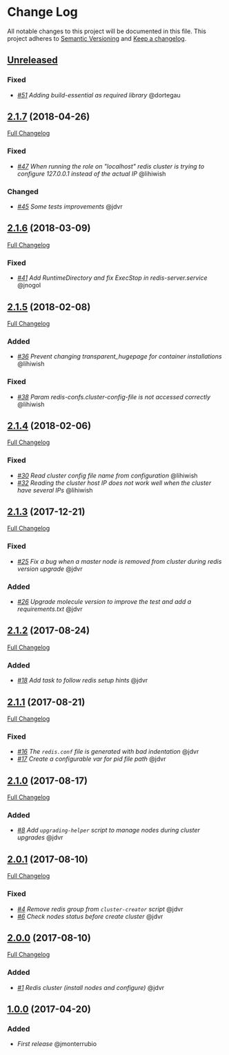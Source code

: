 # Change Log
All notable changes to this project will be documented in this file.
This project adheres to [Semantic Versioning](http://semver.org/) and [Keep a changelog](https://github.com/olivierlacan/keep-a-changelog).

## [Unreleased](https://github.com/idealista/redis-role/tree/develop)

### Fixed
- *[#51](https://github.com/idealista/redis-role/issues/51) Adding build-essential as required library* @dortegau

## [2.1.7](https://github.com/idealista/redis-role/tree/2.1.7) (2018-04-26)
[Full Changelog](https://github.com/idealista/redis-role/compare/2.1.6...2.1.7)
### Fixed
- *[#47](https://github.com/idealista/redis-role/issues/47) When running the role on "localhost" redis cluster is trying to configure 127.0.0.1 instead of the actual IP* @lihiwish

### Changed
- *[#45](https://github.com/idealista/redis-role/pull/45) Some tests improvements* @jdvr

## [2.1.6](https://github.com/idealista/redis-role/tree/2.1.6) (2018-03-09)
[Full Changelog](https://github.com/idealista/redis-role/compare/2.1.5...2.1.6)
### Fixed
- *[#41](https://github.com/idealista/redis-role/issues/41) Add RuntimeDirectory and fix ExecStop in redis-server.service* @jnogol

## [2.1.5](https://github.com/idealista/redis-role/tree/2.1.5) (2018-02-08)
[Full Changelog](https://github.com/idealista/redis-role/compare/2.1.4...2.1.5)

### Added
- *[#36](https://github.com/idealista/redis-role/issues/36) Prevent changing transparent_hugepage for container installations* @lihiwish

### Fixed
- *[#38](https://github.com/idealista/redis-role/issues/38) Param redis-confs.cluster-config-file is not accessed correctly* @lihiwish

## [2.1.4](https://github.com/idealista/redis-role/tree/2.1.4) (2018-02-06)
[Full Changelog](https://github.com/idealista/redis-role/compare/2.1.3...2.1.4)

### Fixed
- *[#30](https://github.com/idealista/redis-role/issues/30) Read cluster config file name from configuration* @lihiwish
- *[#32](https://github.com/idealista/redis-role/issues/32) Reading the cluster host IP does not work well when the cluster have several IPs* @lihiwish

## [2.1.3](https://github.com/idealista/redis-role/tree/2.1.3) (2017-12-21)
[Full Changelog](https://github.com/idealista/redis-role/compare/2.1.2...2.1.3)

### Fixed
- *[#25](https://github.com/idealista/redis-role/issues/25) Fix a bug when a master node is removed from cluster during redis version upgrade* @jdvr

### Added
- *[#26](https://github.com/idealista/redis-role/issues/26) Upgrade molecule version to improve the test and add a requirements.txt* @jdvr

## [2.1.2](https://github.com/idealista/redis-role/tree/2.1.2) (2017-08-24)
[Full Changelog](https://github.com/idealista/redis-role/compare/2.1.1...2.1.2)

### Added
- *[#18](https://github.com/idealista/redis-role/issues/18) Add task to follow redis setup hints* @jdvr

## [2.1.1](https://github.com/idealista/redis-role/tree/2.1.1) (2017-08-21)
[Full Changelog](https://github.com/idealista/redis-role/compare/2.1.0...2.1.1)

### Fixed
- *[#16](https://github.com/idealista/redis-role/issues/16) The `redis.conf` file is generated with bad indentation* @jdvr
- *[#17](https://github.com/idealista/redis-role/issues/17) Create a configurable var for pid file path* @jdvr

## [2.1.0](https://github.com/idealista/redis-role/tree/2.1.0) (2017-08-17)
[Full Changelog](https://github.com/idealista/redis-role/compare/2.0.1...2.1.0)

### Added
- *[#8](https://github.com/idealista/redis-role/issues/8) Add `upgrading-helper` script to manage nodes during cluster upgrades* @jdvr

## [2.0.1](https://github.com/idealista/redis-role/tree/2.0.0) (2017-08-10)
[Full Changelog](https://github.com/idealista/redis-role/compare/2.0.0...2.0.1)

### Fixed
- *[#4](https://github.com/idealista/redis-role/issues/4) Remove redis group from `cluster-creator` script* @jdvr
- *[#6](https://github.com/idealista/redis-role/issues/6) Check nodes status before create cluster* @jdvr

## [2.0.0](https://github.com/idealista/redis-role/tree/2.0.0) (2017-08-10)
[Full Changelog](https://github.com/idealista/redis-role/compare/1.0.0...2.0.0)

### Added
- *[#1](https://github.com/idealista/redis-role/issues/1) Redis cluster (install nodes and configure)* @jdvr

## [1.0.0](https://github.com/idealista/redis-role/tree/1.0.0) (2017-04-20)

### Added
- *First release* @jmonterrubio
